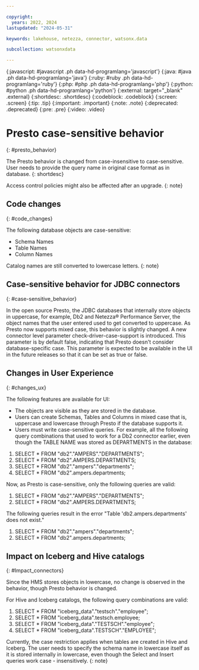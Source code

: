 ```yaml
---

copyright:
  years: 2022, 2024
lastupdated: "2024-05-31"

keywords: lakehouse, netezza, connector, watsonx.data

subcollection: watsonxdata

---
```


{:javascript: #javascript .ph data-hd-programlang='javascript'}
{:java: #java .ph data-hd-programlang='java'}
{:ruby: #ruby .ph data-hd-programlang='ruby'}
{:php: #php .ph data-hd-programlang='php'}
{:python: #python .ph data-hd-programlang='python'}
{:external: target="_blank" .external}
{:shortdesc: .shortdesc}
{:codeblock: .codeblock}
{:screen: .screen}
{:tip: .tip}
{:important: .important}
{:note: .note}
{:deprecated: .deprecated}
{:pre: .pre}
{:video: .video}

# Presto case-sensitive behavior
{: #presto_behavior}

The Presto behavior is changed from case-insensitive to case-sensitive. User needs to provide the query name in original case format as in database.
{: shortdesc}

Access control policies might also be affected after an upgrade.
{: note}

## Code changes
{: #code_changes}

The following database objects are case-sensitive:
* Schema Names
* Table Names
* Column Names

Catalog names are still converted to lowercase letters.
{: note}

## Case-sensitive behavior for JDBC connectors
{: #case-sensitive_behavior}

In the open source Presto, the JDBC databases that internally store objects in uppercase, for example, Db2 and Netezza® Performance Server, the object names that the user entered used to get converted to uppercase. As Presto now supports mixed case, this behavior is slightly changed. A new connector level parameter check-driver-case-support is introduced. This parameter is by default false, indicating that Presto doesn't consider database-specific case. This parameter is expected to be available in the UI in the future releases so that it can be set as true or false.

## Changes in User Experience
{: #changes_ux}

The following features are available for UI:

* The objects are visible as they are stored in the database.
* Users can create Schemas, Tables and Columns in mixed case that is, uppercase and lowercase through Presto if the database supports it.
* Users must write case-sensitive queries. For example, all the following query combinations that used to work for a Db2 connector earlier, even though the TABLE NAME was stored as DEPARTMENTS in the database:
1. SELECT * FROM "db2"."AMPERS"."DEPARTMENTS";
2. SELECT * FROM "db2".AMPERS.DEPARTMENTS;
3. SELECT * FROM "db2"."ampers"."departments";
4. SELECT * FROM "db2".ampers.departments;

Now, as Presto is case-sensitive, only the following queries are valid:
1. SELECT * FROM "db2"."AMPERS"."DEPARTMENTS";
2. SELECT * FROM "db2".AMPERS.DEPARTMENTS;

The following queries result in the error "Table 'db2.ampers.departments' does not exist."
1. SELECT * FROM "db2"."ampers"."departments";
2. SELECT * FROM "db2".ampers.departments;

## Impact on Iceberg and Hive catalogs
{: #Impact_connectors}

Since the HMS stores objects in lowercase, no change is observed in the behavior, though Presto behavior is changed.

For Hive and Iceberg catalogs, the following query combinations are valid:
1. SELECT * FROM "iceberg_data"."testsch"."employee";
2. SELECT * FROM "iceberg_data".testsch.employee;
3. SELECT * FROM "iceberg_data"."TESTSCH"."employee";
4. SELECT * FROM "iceberg_data".TESTSCH"."EMPLOYEE";

Currently, the case restriction applies when tables are created in Hive and Iceberg. The user needs to specify the schema name in lowercase itself as it is stored internally in lowercase, even though the Select and Insert queries work case - insensitively.
{: note}

